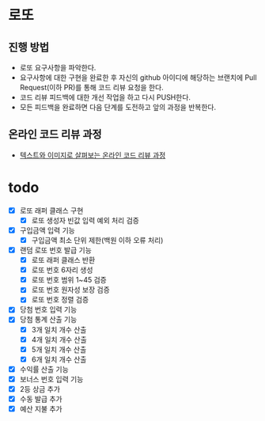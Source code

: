 # 로또
## 진행 방법
* 로또 요구사항을 파악한다.
* 요구사항에 대한 구현을 완료한 후 자신의 github 아이디에 해당하는 브랜치에 Pull Request(이하 PR)를 통해 코드 리뷰 요청을 한다.
* 코드 리뷰 피드백에 대한 개선 작업을 하고 다시 PUSH한다.
* 모든 피드백을 완료하면 다음 단계를 도전하고 앞의 과정을 반복한다.

## 온라인 코드 리뷰 과정
* [텍스트와 이미지로 살펴보는 온라인 코드 리뷰 과정](https://github.com/next-step/nextstep-docs/tree/master/codereview)

# todo
- [x] 로또 래퍼 클래스 구현
  - [x] 로또 생성자 빈값 입력 예외 처리 검증
- [x] 구입금액 입력 기능
  - [X] 구입금액 최소 단위 제한(백원 이하 오류 처리)
- [X] 랜덤 로또 번호 발급 기능
  - [x] 로또 래퍼 클래스 반환
  - [x] 로또 번호 6자리 생성
  - [x] 로또 번호 범위 1~45 검증
  - [x] 로또 번호 원자성 보장 검증
  - [x] 로또 번호 정렬 검증
- [x] 당첨 번호 입력 기능
- [x] 당첨 통계 산출 기능
  - [x] 3개 일치 개수 산출
  - [x] 4개 일치 개수 산출
  - [x] 5개 일치 개수 산출
  - [x] 6개 일치 개수 산출
- [x] 수익률 산출 기능
- [X] 보너스 번호 입력 기능
- [X] 2등 상금 추가
- [X] 수동 발급 추가
- [x] 예산 지불 추가
